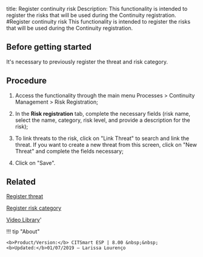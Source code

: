 title: Register continuity risk
Description: This functionality is intended to register the risks that will be used during the Continuity registration.
#Register continuity risk
This functionality is intended to register the risks that will be used during the Continuity registration.

Before getting started
--------------------------

It's necessary to previously register the threat and risk category.

Procedure
-------------

1.  Access the functionality through the main menu Processes \> Continuity
    Management \> Risk Registration;

2.  In the **Risk registration** tab, complete the necessary fields (risk name,
    select the name, category, risk level, and provide a description for the
    risk);

3.  To link threats to the risk, click on "Link Threat" to search and link the
    threat. If you want to create a new threat from this screen, click on "New
    Threat" and complete the fields necessary;

4.  Click on "Save".

Related
-----------

[Register threat](https://docs-dev.citsmart.com/en/site/citsmart-esp-8/5-processes/continuity/use/register-threat.html)

[Register risk category](https://docs-dev.citsmart.com/en/site/citsmart-esp-8/5-processes/continuity/use/risk-category.html)

<i class='fa fa-youtube-play  fa-2x' style='color:#97ce17;vertical-align: middle;'> </i> [Video Library](https://www.youtube.com/playlist?list=PLB5qK2uzf2RPwpIsGu97d5LVHeTNzpTMC)'

!!! tip "About"

    <b>Product/Version:</b> CITSmart ESP | 8.00 &nbsp;&nbsp;
    <b>Updated:</b>01/07/2019 – Larissa Lourenço
